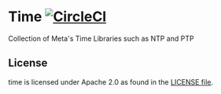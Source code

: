 # Time [![CircleCI](https://circleci.com/gh/facebook/time/tree/main.svg?style=svg)](https://circleci.com/gh/facebook/time/tree/main)

Collection of Meta's Time Libraries such as NTP and PTP

## License
time is licensed under Apache 2.0 as found in the [LICENSE file](LICENSE).
